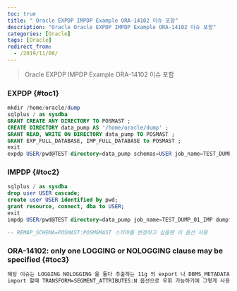 ```yaml
---
toc: true
title: " Oracle EXPDP IMPDP Example ORA-14102 이슈 포함"
description: "Oracle Oracle EXPDP IMPDP Example ORA-14102 이슈 포함"
categories: [Oracle]
tags: [Oracle]
redirect_from:
  - /2019/11/08/
---
```


> Oracle EXPDP IMPDP Example ORA-14102 이슈 포함

### EXPDP {#toc1}

```sql
mkdir /home/oracle/dump
sqlplus / as sysdba
GRANT CREATE ANY DIRECTORY TO POSMAST ;   
CREATE DIRECTORY data_pump AS '/home/oracle/dump' ; 
GRANT READ, WRITE ON DIRECTORY data_pump TO POSMAST ;  
GRANT EXP_FULL_DATABASE, IMP_FULL_DATABASE to POSMAST ;
exit
expdp USER/pwd@TEST directory=data_pump schemas=USER job_name=TEST_DUMP_01_EXP dumpfile=expdpTEST.dmp logfile=expdpTEST.log
```

### IMPDP {#toc2}

```sql
sqlplus / as sysdba
drop user USER cascade;
create user USER identified by pwd;
grant resource, connect, dba to USER;
exit
impdp USER/pwd@TEST directory=data_pump job_name=TEST_DUMP_01_IMP dumpfile=expdpTEST.dmp logfile=impdpTEST.log TRANSFORM=SEGMENT_ATTRIBUTES:N

-- REMAP_SCHEMA=POSMAST:POSMGMAST 스키마를 변경하고 싶을땐 이 옵션 사용
```

### ORA-14102: only one LOGGING or NOLOGGING clause may be specified {#toc3}

```md
해당 이슈는 LOGGING NOLOGGING 을 둘다 추출하는 11g 의 export 나 DBMS_METADATA 쪽의 에러인데,
import 할때 TRANSFORM=SEGMENT_ATTRIBUTES:N 옵션으로 우회 가능하기에 그렇게 사용중. 필요에 따라 추가적으로 LOGGING, NOLOGING 확인하고 변경을 해야할 수도
```


